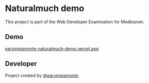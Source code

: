 # Naturalmuch demo

This project is part of the Web Developer Examination for Medkismet.

## Demo

[earvinpiamonte-naturalmuch-demo.vercel.app
](https://earvinpiamonte-naturalmuch-demo.vercel.app)

## Developer

Project created by [@earvinpiamonte](https://earvinpiamonte.com).
